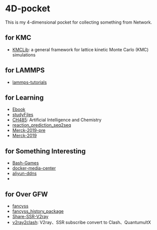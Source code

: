 # 4D-pocket
This is my 4-dimensional pocket for collecting something from Network.

## for KMC
- [KMCLib](https://github.com/leetmaa/KMCLib): a general framework for lattice kinetic Monte Carlo (KMC) simulations


## for LAMMPS
- [lammps-tutorials](https://github.com/mrkllntschpp/lammps-tutorials)


## for Learning
- [Ebook](https://github.com/codeteenager/Ebook-1)
- [studyFiles](https://github.com/tide2046/studyFiles)
- [CH485](https://github.com/SeongokRyu/CH485---Artificial-Intelligence-and-Chemistry): Artificial Intelligence and Chemistry
- [reaction_prediction_seq2seq](https://github.com/pandegroup/reaction_prediction_seq2seq)
- [Merck-2019-pre](https://github.com/yvquanli/Retrosynthetic-Reaction-Prediction-Merck-2019)
- [Merck-2019](https://github.com/highdxy/Retrosynthetic-Reaction-Prediction)



## for Something Interesting
- [Bash-Games](https://github.com/liungkejin/Bash-Games)
- [docker-media-center](https://github.com/inakiabt/docker-media-center)
- [aliyun-ddns](https://github.com/yyqian/aliyun-ddns)
- 


## for Over GFW
- [fancyss](https://github.com/hq450/fancyss)
- [fancyss_history_package](https://github.com/hq450/fancyss_history_package)
- [Share-SSR-V2ray](https://github.com/selierlin/Share-SSR-V2ray)
- [v2ray2clash](https://github.com/Raymondhhh90/v2ary2clash): V2ray、SSR subscribe convert to Clash、QuantumultX

